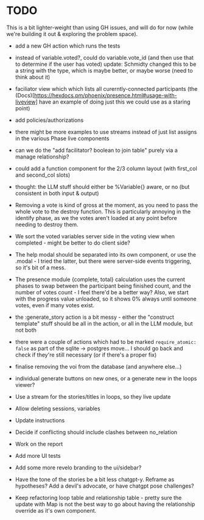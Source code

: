 # TODO

This is a bit lighter-weight than using GH issues, and will do for now (while
we're building it out & exploring the problem space).

- add a new GH action which runs the tests

- instead of variable.voted?, could do variable.vote_id (and then use that to
  determine if the user has voted) update: Schmidty changed this to be a string
  with the type, which is maybe better, or maybe worse (need to think about it)

- faciliator view which which lists all curerntly-connected participants (the
  (Docs)[https://hexdocs.pm/phoenix/presence.html#usage-with-liveview] have an
  example of doing just this we could use as a staring point)

- add policies/authorizations

- there might be more examples to use streams instead of just list assigns in
  the various Phase live components

- can we do the "add facilitator? boolean to join table" purely via a manage
  relationship?

- could add a function component for the 2/3 column layout (with first_col and
  second_col slots)

- thought: the LLM stuff should either be %Variable{} aware, or no (but
  consistent in both input & output)

- Removing a vote is kind of gross at the moment, as you need to pass the whole
  vote to the destroy function. This is particularly annoying in the identify
  phase, as we the votes aren't loaded at any point before needing to destroy
  them.

- We sort the voted variables server side in the voting view when completed -
  might be better to do client side?

- The help modal should be separated into its own component, or use the .modal -
  I tried the latter, but there were server-side events triggering, so it's bit
  of a mess.


- The presence module {complete, total} calculation uses the current phases to
  swap between the participant being finished count, and the number of votes
  count - I feel there'd be a better way? Also, we start with the progress value
  unloaded, so it shows 0% always until someone votes, even if many votes exist.

- the :generate_story action is a bit messy - either the "construct template"
  stuff should be all in the action, or all in the LLM module, but not both

- there were a couple of actions which had to be marked `require_atomic: false`
  as part of the sqlite -> postgres move... I should go back and check if
  they're still necessary (or if there's a proper fix)

- finalise removing the voi from the database (and anywhere else...)

- individual generate buttons on new ones, or a generate new in the loops
  viewer?

- Use a stream for the stories/titles in loops, so they live update

- Allow deleting sessions, variables

- Update instructions

- Decide if conflicting should include clashes between no_relation

- Work on the report

- Add more UI tests

- Add some more revelo branding to the ui/sidebar?

- Have the tone of the stories be a bit less chatgpt-y. Reframe as hypotheses? Add a devil's advocate, or have chatgpt pose challenges?

- Keep refactoring loop table and relationship table - pretty sure the update with Map is not the best way to go about having the relationship override as it's own component.
